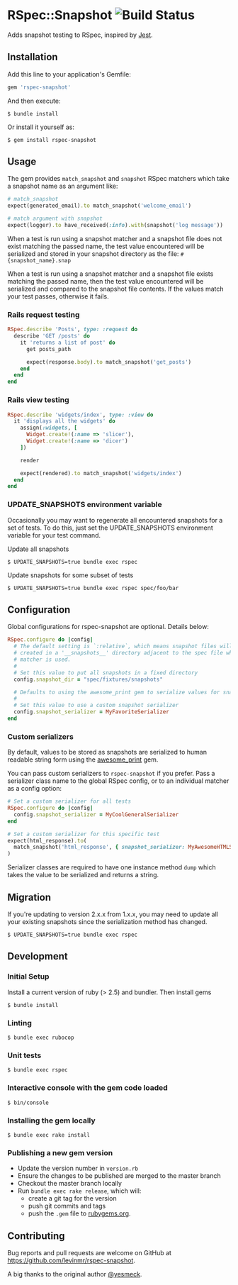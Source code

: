 # RSpec::Snapshot ![Build Status](https://github.com/levinmr/rspec-snapshot/actions/workflows/ci.yml/badge.svg?branch=master)

Adds snapshot testing to RSpec, inspired by [Jest](https://jestjs.io/).

## Installation

Add this line to your application's Gemfile:

```ruby
gem 'rspec-snapshot'
```

And then execute:

    $ bundle install

Or install it yourself as:

    $ gem install rspec-snapshot

## Usage

The gem provides `match_snapshot` and `snapshot` RSpec matchers which take
a snapshot name as an argument like:

```ruby
# match_snapshot
expect(generated_email).to match_snapshot('welcome_email')

# match argument with snapshot
expect(logger).to have_received(:info).with(snapshot('log message'))
```

When a test is run using a snapshot matcher and a snapshot file does not exist
matching the passed name, the test value encountered will be serialized and
stored in your snapshot directory as the file: `#{snapshot_name}.snap`

When a test is run using a snapshot matcher and a snapshot file exists matching
the passed name, then the test value encountered will be serialized and
compared to the snapshot file contents. If the values match your test passes,
otherwise it fails.

### Rails request testing

```ruby
RSpec.describe 'Posts', type: :request do
  describe 'GET /posts' do
    it 'returns a list of post' do
      get posts_path

      expect(response.body).to match_snapshot('get_posts')
    end
  end
end
```

### Rails view testing

```ruby
RSpec.describe 'widgets/index', type: :view do
  it 'displays all the widgets' do
    assign(:widgets, [
      Widget.create!(:name => 'slicer'),
      Widget.create!(:name => 'dicer')
    ])

    render

    expect(rendered).to match_snapshot('widgets/index')
  end
end
```

### UPDATE_SNAPSHOTS environment variable

Occasionally you may want to regenerate all encountered snapshots for a set of
tests. To do this, just set the UPDATE_SNAPSHOTS environment variable for your
test command.

Update all snapshots

    $ UPDATE_SNAPSHOTS=true bundle exec rspec

Update snapshots for some subset of tests

    $ UPDATE_SNAPSHOTS=true bundle exec rspec spec/foo/bar

## Configuration

Global configurations for rspec-snapshot are optional. Details below:

```ruby
RSpec.configure do |config|
  # The default setting is `:relative`, which means snapshot files will be
  # created in a '__snapshots__' directory adjacent to the spec file where the
  # matcher is used.
  #
  # Set this value to put all snapshots in a fixed directory
  config.snapshot_dir = "spec/fixtures/snapshots"

  # Defaults to using the awesome_print gem to serialize values for snapshots
  #
  # Set this value to use a custom snapshot serializer
  config.snapshot_serializer = MyFavoriteSerializer
end
```

### Custom serializers

By default, values to be stored as snapshots are serialized to human readable
string form using the [awesome_print](https://github.com/awesome-print/awesome_print) gem.

You can pass custom serializers to `rspec-snapshot` if you prefer. Pass a serializer class name to the global RSpec config, or to an individual
matcher as a config option:

```ruby
# Set a custom serializer for all tests
RSpec.configure do |config|
  config.snapshot_serializer = MyCoolGeneralSerializer
end

# Set a custom serializer for this specific test
expect(html_response).to(
  match_snapshot('html_response', { snapshot_serializer: MyAwesomeHTMLSerializer })
)
```

Serializer classes are required to have one instance method `dump` which takes
the value to be serialized and returns a string.

## Migration

If you're updating to version 2.x.x from 1.x.x, you may need to update all your existing snapshots since the serialization method has changed.

    $ UPDATE_SNAPSHOTS=true bundle exec rspec

## Development

### Initial Setup

Install a current version of ruby (> 2.5) and bundler. Then install gems

    $ bundle install

### Linting

    $ bundle exec rubocop

### Unit tests

    $ bundle exec rspec

### Interactive console with the gem code loaded

    $ bin/console

### Installing the gem locally

    $ bundle exec rake install

### Publishing a new gem version

* Update the version number in `version.rb`
* Ensure the changes to be published are merged to the master branch
* Checkout the master branch locally
* Run `bundle exec rake release`, which will:
  * create a git tag for the version
  * push git commits and tags
  * push the `.gem` file to [rubygems.org](https://rubygems.org).

## Contributing

Bug reports and pull requests are welcome on GitHub at https://github.com/levinmr/rspec-snapshot.

A big thanks to the original author [@yesmeck](https://github.com/yesmeck).
